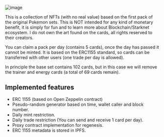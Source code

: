 ![image](https://user-images.githubusercontent.com/58611754/209554835-45acd93e-ed93-4dca-8b2c-dc83e2c420b7.png)

This is a collection of NFTs (with no real value) based on the first pack of the original Pokemon sets. This is NOT intended for any kind of monetary benefit, it is simply for fun and to learn more about Blockchain/Starknet ecosystem. I do not own the art found on the cards, all rights reserved to their creators.

You can claim a pack per day (contains 5 cards), once the day has passed it cannot be minted. It is based on the ERC1155 standard, so cards can be transferred with other users (one trade per day is allowed).

In principle the base set contains 102 cards, but in this case we will remove the trainer and energy cards (a total of 69 cards remain).

## Implemented features

- ERC 1155 (based on Open Zeppelin contract)
- Pseudo-random generator based on time, wallet caller and block number.
- Daily mint restriction.
- Daily trade restriction (You can send and receive 1 card per day).
- Proxy contract implementation for regenesis. 
- ERC 1155 metadata is stored in IPFS.
